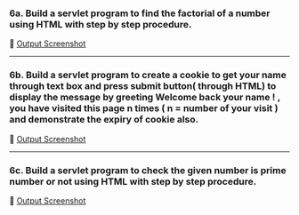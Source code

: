 ### 6a. Build a servlet program to find the factorial of a number using HTML with step by step procedure.
🔗 [Output Screenshot](https://github.com/shodhanshetty12/Advanced-Java-Assignment-1/blob/main/6ServletProgram/6a_demo2.png)

---

### 6b. Build a servlet program to  create a cookie to get your name through text box and press submit button( through HTML)  to display the message by greeting Welcome back your name ! , you have visited this page n times ( n = number of your visit ) and demonstrate the expiry of cookie also.
🔗 [Output Screenshot](Exp6-Servlets/CookieServlet/cookie2.png)

---

### 6c. Build a servlet program to check the given number is prime number or not using HTML with step by step procedure.
🔗 [Output Screenshot](https://github.com/shodhanshetty12/Advanced-Java-Assignment-1/blob/main/6ServletProgram/PrimeServlet/primenumber2.png)

